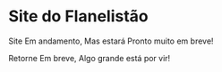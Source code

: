 # Site do Flanelistão
Site Em andamento, Mas estará Pronto muito em breve!

Retorne Em breve, Algo grande está por vir!

